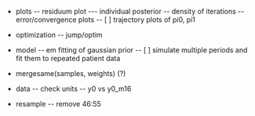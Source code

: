 - plots
-- residuum plot
--- individual posterior
-- density of iterations
-- error/convergence plots
-- [ ] trajectory plots of pi0, pi1

- optimization
-- jump/optim

- model
-- em fitting of gaussian prior
-- [ ] simulate multiple periods and fit them to repeated patient data

- mergesame(samples, weights) (?)


- data
-- check units
-- y0 vs y0_m16

- resample
-- remove 46:55
